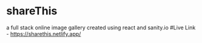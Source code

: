# shareThis
a full stack online image gallery created using react and sanity.io 
#Live Link - https://sharethis.netlify.app/
